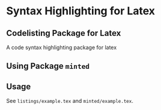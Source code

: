# Syntax Highlighting for Latex

## Codelisting Package for Latex

A code syntax highlighting package for latex

## Using Package `minted`

## Usage

See `listings/example.tex` and `minted/example.tex`.